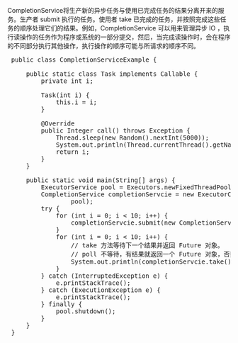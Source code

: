 CompletionService将生产新的异步任务与使用已完成任务的结果分离开来的服务。生产者 submit 执行的任务。使用者 take 已完成的任务，并按照完成这些任务的顺序处理它们的结果。例如，CompletionService 可以用来管理异步 IO ，执行读操作的任务作为程序或系统的一部分提交，然后，当完成读操作时，会在程序的不同部分执行其他操作，执行操作的顺序可能与所请求的顺序不同。
 
 <pre>
 public class CompletionServiceExample {
  
     public static class Task implements Callable<Integer> {
         private int i;
  
         Task(int i) {
             this.i = i;
         }
  
         @Override
         public Integer call() throws Exception {
             Thread.sleep(new Random().nextInt(5000));
             System.out.println(Thread.currentThread().getName() + "   " + i);
             return i;
         }
     }
 
     public static void main(String[] args) {
         ExecutorService pool = Executors.newFixedThreadPool(10);
         CompletionService<Integer> completionServcie = new ExecutorCompletionService<Integer>(
                 pool);
         try {
             for (int i = 0; i < 10; i++) {
                 completionServcie.submit(new CompletionServiceExample.Task(i));
             }
             for (int i = 0; i < 10; i++) {
                 // take 方法等待下一个结果并返回 Future 对象。
                 // poll 不等待，有结果就返回一个 Future 对象，否则返回 null。
                 System.out.println(completionServcie.take().get());
             }
         } catch (InterruptedException e) {
             e.printStackTrace();
         } catch (ExecutionException e) {
             e.printStackTrace();
         } finally {
             pool.shutdown();
         }
     }
 }
 </pre>